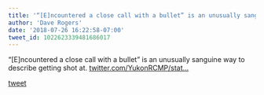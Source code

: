 ```yaml
---
title: '“[E]ncountered a close call with a bullet” is an unusually sanguine way to...'
author: 'Dave Rogers'
date: '2018-07-26 16:22:58-07:00'
tweet_id: 1022623339481686017
---
```

“[E]ncountered a close call with a bullet” is an unusually sanguine way to describe getting shot at. [twitter.com/YukonRCMP/stat…](https://twitter.com/YukonRCMP/status/1022612533847498753)

[tweet](https://twitter.com/yukondude/status/1022623339481686017)